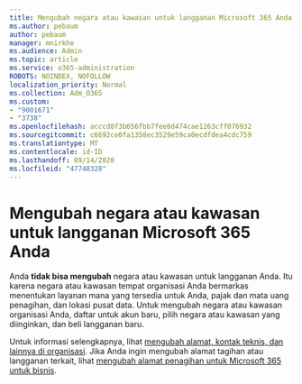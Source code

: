 ```yaml
---
title: Mengubah negara atau kawasan untuk langganan Microsoft 365 Anda
ms.author: pebaum
author: pebaum
manager: mnirkhe
ms.audience: Admin
ms.topic: article
ms.service: o365-administration
ROBOTS: NOINDEX, NOFOLLOW
localization_priority: Normal
ms.collection: Adm_O365
ms.custom:
- "9001671"
- "3738"
ms.openlocfilehash: acccd8f3b656fbb7fee0d474cae1263cff076932
ms.sourcegitcommit: c6692ce0fa1358ec3529e59ca0ecdfdea4cdc759
ms.translationtype: MT
ms.contentlocale: id-ID
ms.lasthandoff: 09/14/2020
ms.locfileid: "47748328"
---
```

# <a name="change-the-country-or-region-for-your-microsoft-365-subscription"></a>Mengubah negara atau kawasan untuk langganan Microsoft 365 Anda

Anda **tidak bisa mengubah** negara atau kawasan untuk langganan Anda. Itu karena negara atau kawasan tempat organisasi Anda bermarkas menentukan layanan mana yang tersedia untuk Anda, pajak dan mata uang penagihan, dan lokasi pusat data. Untuk mengubah negara atau kawasan organisasi Anda, daftar untuk akun baru, pilih negara atau kawasan yang diinginkan, dan beli langganan baru.

Untuk informasi selengkapnya, lihat [mengubah alamat, kontak teknis, dan lainnya di organisasi](https://docs.microsoft.com/microsoft-365/admin/manage/change-address-contact-and-more?view=o365-worldwide). Jika Anda ingin mengubah alamat tagihan atau langganan terkait, lihat [mengubah alamat penagihan untuk Microsoft 365 untuk bisnis](https://docs.microsoft.com/microsoft-365/commerce/billing-and-payments/change-your-billing-addresses?view=o365-worldwide). 
